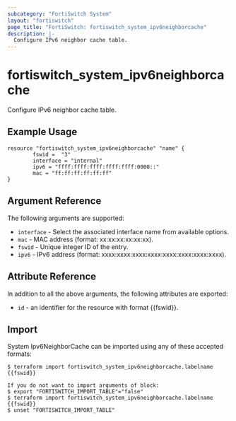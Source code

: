 ```yaml
---
subcategory: "FortiSwitch System"
layout: "fortiswitch"
page_title: "FortiSwitch: fortiswitch_system_ipv6neighborcache"
description: |-
  Configure IPv6 neighbor cache table.
---
```


# fortiswitch_system_ipv6neighborcache
Configure IPv6 neighbor cache table.

## Example Usage

```hcl
resource "fortiswitch_system_ipv6neighborcache" "name" {
        fswid =  "3"
        interface = "internal"
        ipv6 = "ffff:ffff:ffff:ffff:ffff:0000::"
        mac = "ff:ff:ff:ff:ff:ff"
}
```

## Argument Reference

The following arguments are supported:

* `interface` - Select the associated interface name from available options.
* `mac` - MAC address (format: xx:xx:xx:xx:xx:xx).
* `fswid` - Unique integer ID of the entry.
* `ipv6` - IPv6 address (format: xxxx:xxxx:xxxx:xxxx:xxxx:xxxx:xxxx:xxxx).


## Attribute Reference

In addition to all the above arguments, the following attributes are exported:
* `id` - an identifier for the resource with format {{fswid}}.

## Import

System Ipv6NeighborCache can be imported using any of these accepted formats:
```
$ terraform import fortiswitch_system_ipv6neighborcache.labelname {{fswid}}

If you do not want to import arguments of block:
$ export "FORTISWITCH_IMPORT_TABLE"="false"
$ terraform import fortiswitch_system_ipv6neighborcache.labelname {{fswid}}
$ unset "FORTISWITCH_IMPORT_TABLE"
```
